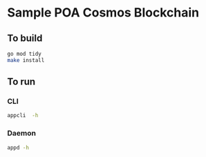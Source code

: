 # Sample POA Cosmos Blockchain

## To build

```sh
go mod tidy
make install
```

## To run

### CLI

```sh
appcli  -h
```

### Daemon

```sh
appd -h
```
